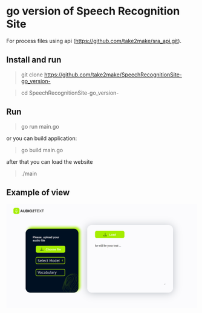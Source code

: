 # go version of Speech Recognition Site

For process files using api (https://github.com/take2make/sra_api.git).

## Install and run

> git clone https://github.com/take2make/SpeechRecognitionSite-go_version-

> cd SpeechRecognitionSite-go_version-

## Run

> go run main.go

or you can build application:

> go build main.go

after that you can load the website

> ./main

## Example of view

![alt tag](https://github.com/take2make/sra_api/blob/main/view.png)
